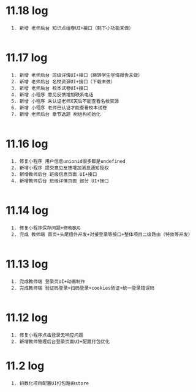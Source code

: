 # 11.18 log
```
  1. 新增 老师后台 知识点组卷UI+接口（剩下小功能未做）
  
```

# 11.17 log
```
  1. 新增 老师后台 班级详情UI+接口（跳转学生学情报告未做）
  2. 新增 老师后台 名校资源UI+接口（下载未做）
  3. 新增 老师后台 校本试卷UI+接口
  4. 新增 小程序 意见反馈增加联系电话
  5. 新增 小程序 未认证老师X天后不能查看名校资源
  6. 新增 小程序 老师已认证才能查看校本试卷
  7. 新增 老师后台 章节选题 树结构初始化
  
```

# 11.16 log
```
  1. 修复小程序 用户信息unionid很多都是undefined
  2. 新增小程序 提交意见反馈增加消息通知授权
  3. 新增教师后台 班级信息页面 UI+接口
  4. 新增教师后台 班级详情页面 部分 UI+接口
  
```

# 11.14 log
```
  1. 修复小程序保存问题+修改BUG
  2. 完成 教师端 首页+头尾组件开发+对接登录等接口+整体项目二级路由（特效等开发）
  
```

# 11.13 log
```
  1. 完成教师端 登录页UI+动画制作
  2. 完成教师端 验证码登录+扫码登录+cookies验证+统一登录错误码
  
```

# 11.12 log
```
  1. 修复小程序点击登录无响应问题
  2. 新增教师管理后台登录页面UI+配置打包优化
```

# 11.2 log
```
  1. 初数化项目配置UI打包路由store
```